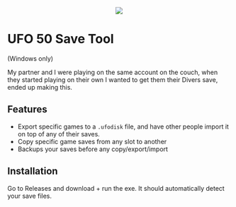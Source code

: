 <p align="center">
  <img src="https://github.com/user-attachments/assets/f6aa7019-a242-4d76-8735-893f8c4dd0ba" />
</p>

# UFO 50 Save Tool
(Windows only)

My partner and I were playing on the same account on the couch, when they started playing on their own I wanted to get them their Divers save, ended up making this.

## Features
- Export specific games to a `.ufodisk` file, and have other people import it on top of any of their saves.
- Copy specific game saves from any slot to another
- Backups your saves before any copy/export/import

## Installation
Go to Releases and download + run the exe. It should automatically detect your save files.
